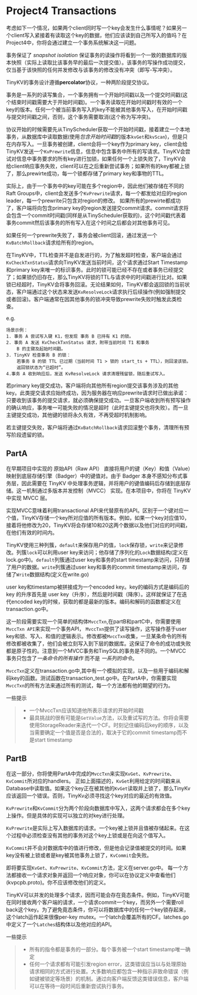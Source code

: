 # Project4 Transactions

考虑如下一个情况，如果两个client同时写一个key会发生什么事情呢？如果另一个client写入紧接着有读取这个key的数据，他们应该读到自己所写入的值吗？在Project4中，你将会通过建立一个事务系统解决这一问题。

事务保证了 *snapshot isolation* 保证事务的读操作将看到一个一致的数据库的版本快照（实际上读取比该事务早的最后一次提交值）。该事务的写操作成功提交，仅当基于该快照的任何并发修改与该事务的修改没有冲突（即写-写冲突）。

TinyKV的事务设计遵循**percolator**协议，一种两阶段提交协议。

事务是一系列的读写集合，一个事务拥有一个开始时间戳以及一个提交时间戳(这个结束时间戳需要大于开始时间戳)。一个事务读取在开始时间戳时有效的一个key的版本。任何一个被当前事务写入的key不能被其他事务写入，在开始时间戳与提交时间戳之间，否则，这个事务需要取消(这个称为写冲突)。

协议开始的时候需要先从TinyScheduler获取一个开始时间戳，接着建立一个本地事务，从数据库中读取数据(使用*包含开始时间戳*的版本`kvGet`和`kvScan`)，但是只在内存写入。一旦事务被创建，client会将一个key作为primary key，client会给TinyKV发送一个`KvPrewrite`信息，信息中包含事务中所有的写请求。TinyKV会尝试对信息中事务要求的所有key进行加锁，如果任何一个上锁失败了，TinyKV会给client响应事务失败，client可以在之后重新尝试事务；如果所有的key都被上锁了，那么prewirte成功，每一个锁都存储了primary key和事物的TTL。

实际上，由于一个事务中的key可能在多个region中，因此他们被存储在不同的Raft Groups中，client会发送多个`KvPrewrite`请求，每一个都发给对应的region leader，每一个prewrite只包含对region的修改。
如果所有的prewirte都成功了，客户端将向包含primary key的region发送提交commit请求。commit请求将会包含一个commit时间戳(同样是从TinyScheduler获取的)，这个时间戳代表着事务commit然后该事务的所有写入在这个时间之后都会对其他事务可见。

如果任何一个prewrite失败了，事务会被client回滚，通过发送一个`KvBatchRollback`请求给所有的region。

在TinyKV中，TTL检查并不是自发进行的，为了触发超时检查，客户端会通过`KvCheckTxnStatus`请求向TinyKV发送当前时间，这个请求通过Start Timestamp和primary key来唯一的标识事务。此时的锁可能已经不存在或者事务已经提交了；如果锁仍旧存在，那么TinyKV将锁的TTL与请求中的时间戳进行比对。如果锁已经超时，TinyKV会将事务回滚。无论结果如何，TinyKV都会返回锁的当前状态，客户端通过这个状态来发送`KvResolveLock`请求执行后续操作(例如强制提交或者回滚)。客户端通常在因其他事务的锁冲突导致prewrite失败时触发此类检查。

e.g.
```text
场景示例：
1. 事务 A 尝试写入键 K1，但发现 事务 B 已持有 K1 的锁。
2. 事务 A 发送 KvCheckTxnStatus 请求，附带当前时间 T1 和事务 
    B 的主键及起始时间戳。
3. TinyKV 检查事务 B 的锁：
    若事务 B 的锁 TTL 已过期（当前时间 T1 > 锁的 start_ts + TTL），则回滚该锁。
    返回锁状态为“已超时”。
4.事务 A 收到响应后，发送 KvResolveLock 请求清理残留锁，随后重试写入。
```

若primary key提交成功，客户端将向其他所有region提交该事务涉及的其他key。此类提交请求应始终成功，因为服务器在响应prewrite请求时已做出承诺：只要收到该事务的提交请求，就必须确保提交成功。一旦客户端收到所有预写操作的确认响应，事务唯一可能失败的情况是超时（此时主键提交也将失败）。而一旦主键提交成功，其他键的锁将永久有效，不再受超时机制影响。

若主键提交失败，客户端将通过`KvBatchRollback`请求回滚整个事务，清理所有预写阶段遗留的锁。

## PartA
在早期项目中实现的 原始API（Raw API） 直接将用户的键（Key）和值（Value）映射到底层存储引擎（Badger）中的键值对。由于 Badger 本身不感知分布式事务层，因此需要在 TinyKV 中处理事务逻辑，并将用户的键值编码后存储到底层存储。这一机制通过多版本并发控制（MVCC） 实现。在本项目中，你将在 TinyKV 中实现 MVCC 层。

实现MVCC意味着利用transactional API来代替原有的API。区别于一个键对应一个值，TinyKV存储一个key所对应值的所有版本。例如，如果一个key对应值10，接着将他修改为20，TinyKV将会存储10和20这两个数据以及他们对应的时间戳，在他们有效的时间内。

TinyKV使用三种列簇，`default`来保存用户的值，`lock`保存锁，`write`来记录修改。列簇`lock`可以利用user key来访问；他存储了序列化的`Lock`数据结构(定义在lock.go中)。`default`列簇通过user key和事务的start timestamp来访问，只存储了用户的数据。`write`列簇通过user key和事务的commit timestamp来访问，存储了`Write`数据结构(定义在write.go)

user key和timestamp被拼接成为一个encoded key。key的编码方式是编码后的 key 的升序首先是 user key（升序），然后是时间戳（降序）。这样就保证了在迭代encoded key的时候，获取的都是最新的版本。编码和解码的函数都定义在transaction.go中。

这一阶段需要实现一个简单的结构体`MvccTxn`,在partB和partC中，你需要使用`MvccTxn API`来实现一个事务API， `MvccTxn`提供了读写操作，这写操作基于user key和锁、写入、和值的逻辑表示。修改都被`MvccTxn`收集，一旦某条命令的所有修改都被收集了，他们会被立刻写入到下层的数据库。这保证了命令的成功或失败都是原子性的。注意到一个MVCC事务和TinySQL的事务是不同的。一个MVCC事务只包含了*一条命令的所有操作* 而不是 *一系列的命令*。

`MvccTxn`定义在transaction.go中,其中有一个模拟的实现，以及一些用于编码和解码key的函数。测试函数在transaction_test.go中。在PartA中，你需要实现`MvccTxn`的所有方法来通过所有的测试，每一个方法都有他的期望的行为。

一些提示
>- 一个MvccTxn应该知道他所表示请求的开始时间戳
>- 最具挑战的很有可能是`GetValue`方法，以及重试写的方法。你将会需要使用StorageReader来迭代一个CF。时刻记住编码后key的顺序，以及当需要确定一个值是否是合法的，取决于它的commit timestamp而不是start timestamp


## PartB
在这一部分，你将使用PartA中完成的`MvccTxn`来实现`KvGet`、`KvPrewrite`、`KvCommit`所对应的handlers。
正如上面描述的，`KvGet`利用给定的时间戳来从Database中读取值。如果这个key正在被其他的`KvGet`读取并上锁了，那么TinyKv应该返回一个错误。否则，TinyKv必须寻找这个key对应的最近的有效值。

`KvPrewrite`和`KvCommit`分为两个阶段向数据库中写入，这两个请求都会在多个key上操作。但是具体的实现可以独立的对key进行处理。

`KvPrewrite`是实际上写入数据库的请求。一个key被上锁并且值被存储起来。在这个过程中必须检查没有其他的事务对这个key上锁或是在向这个值写入。

`KvCommit`并不会对数据库中的值进行修改，但是他会记录值被提交的时间。如果key没有被上锁或者是key被其他事务上锁了，`KvCommit`会失败。

即将要实现`KvGet`、`KvPrewrite`、`KvCommit`方法，定义在server.go中。 每一个方法都接收一个请求对象并返回一个响应对象，你可以在协议定义中查看他们(kvpcpb.proto)。你不应该修改他们的定义。

TinyKV可以并发的处理多个请求，因而可能会存在竟态条件。例如，TinyKV可能在同时接收两个客户端的请求，一个请求commit一个key，而另外一个需要roll back这个key。为了避免竟态条件，你可以将数据库中的任何一个key锁存起来，这个latch运作起来很像per-key mutex。一个latch会覆盖所有的CF。latches.go中定义了一个`Latches`结构体以及他对应的API。

一些提示
>- 所有的指令都是事务的一部分。每个事务被一个start timestamp唯一确定
>- 任何一个请求都有可能引发region error，这类错误应当以与处理原始请求相同的方式进行处置。大多数响应都包含一种指示非致命错误（例如键被锁定等场景）的机制。通过向客户端反馈这类错误信息，客户端可以在等待一段时间后重新尝试执行事务。
